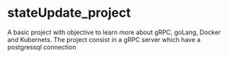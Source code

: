 # stateUpdate_project
A basic project with objective to learn more about gRPC, goLang, Docker and Kubernets. The project consist in a gRPC server which have a postgressql connection
